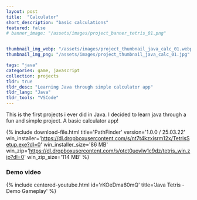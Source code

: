 ```yaml
---
layout: post
title:  "Calculator"
short_description: "basic calculations"
featured: false
# banner_image: "/assets/images/project_banner_tetris_01.png"


thumbnail_img_webp: "/assets/images/project_thumbnail_java_calc_01.webp"
thumbnail_img_png: "/assets/images/project_thumbnail_java_calc_01.jpg"

tags: "java"
categories: game, javascript
collection: projects
tldr: true
tldr_desc: "Learning Java through simple calculator app"
tldr_lang: "Java"
tldr_tools: "VSCode"
---
```


This is the first projects i ever did in Java. I decided to learn java through a fun and simple project. A basic calculator app!

{% include download-file.html
    title='PathFinder' version='1.0.0 / 25.03.22'
    win_installer='https://dl.dropboxusercontent.com/s/nt7t4kzxisrm12x/TetrisSetup.exe?dl=0' win_installer_size='86 MB'
    win_zip='https://dl.dropboxusercontent.com/s/otct0uovlw1c9dz/tetris_win.zip?dl=0' win_zip_size='114 MB'
%}

### Demo video

{% include centered-youtube.html
    id='rKOeDma60mQ'
    title='Java Tetris - Demo Gameplay'
%}
